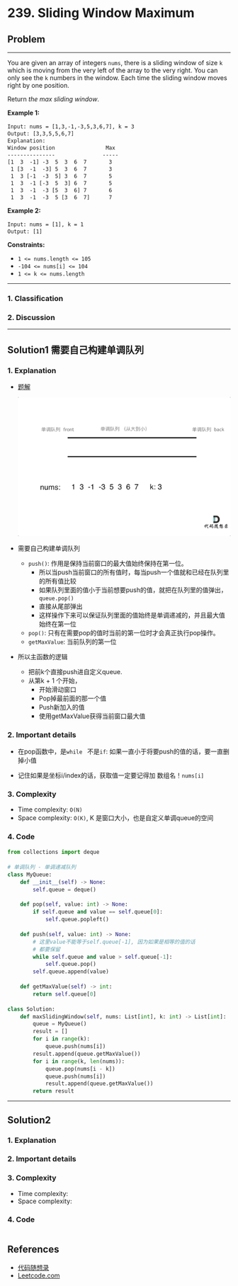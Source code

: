 # 239. Sliding Window Maximum

## Problem

*****

You are given an array of integers `nums`, there is a sliding window of size `k` which is moving from the very left of the array to the very right. You can only see the `k` numbers in the window. Each time the sliding window moves right by one position.

Return *the max sliding window*.

 

**Example 1:**

```
Input: nums = [1,3,-1,-3,5,3,6,7], k = 3
Output: [3,3,5,5,6,7]
Explanation: 
Window position                Max
---------------               -----
[1  3  -1] -3  5  3  6  7       3
 1 [3  -1  -3] 5  3  6  7       3
 1  3 [-1  -3  5] 3  6  7       5
 1  3  -1 [-3  5  3] 6  7       5
 1  3  -1  -3 [5  3  6] 7       6
 1  3  -1  -3  5 [3  6  7]      7
```

**Example 2:**

```
Input: nums = [1], k = 1
Output: [1]
```

 

**Constraints:**

- `1 <= nums.length <= 105`
- `-104 <= nums[i] <= 104`
- `1 <= k <= nums.length`

******

### 1. Classification



### 2. Discussion





*******

## Solution1 需要自己构建单调队列

### 1. Explanation

- [题解](https://github.com/youngyangyang04/leetcode-master/blob/master/problems/0239.%E6%BB%91%E5%8A%A8%E7%AA%97%E5%8F%A3%E6%9C%80%E5%A4%A7%E5%80%BC.md)

  ![239.滑动窗口最大值-2](./0239%20Sliding%20Window%20Maximum.assets/68747470733a2f2f636f64652d7468696e6b696e672e63646e2e626365626f732e636f6d2f676966732f3233392e2545362542422539312545352538412541382545372541412539372545352538462541332545362539432538302545352541342541372545352538302542432d322e676966.gif)



- 需要自己构建单调队列
  - `push()`: 作用是保持当前窗口的最大值始终保持在第一位。
    - 所以当push当前窗口的所有值时，每当push一个值就和已经在队列里的所有值比较
    - 如果队列里面的值小于当前想要push的值，就把在队列里的值弹出，`queue.pop()`
    - 直接从尾部弹出
    - 这样操作下来可以保证队列里面的值始终是单调递减的，并且最大值始终在第一位
  - `pop()`: 只有在需要pop的值时当前的第一位时才会真正执行pop操作。
  - `getMaxValue`: 当前队列的第一位



- 所以主函数的逻辑
  - 把前k个直接push进自定义queue.
  - 从第k + 1 个开始，
    - 开始滑动窗口
    - Pop掉最前面的那一个值
    - Push新加入的值
    - 使用getMaxValue获得当前窗口最大值



### 2. Important details

- 在pop函数中，是`while ` 不是`if`: 如果一直小于将要push的值的话，要一直删掉小值

- 记住如果是坐标i/index的话，获取值一定要记得加 数组名！`nums[i]`

  

### 3. Complexity

- Time complexity: `O(N)`
- Space complexity: `O(K)`, K 是窗口大小，也是自定义单调queue的空间



### 4. Code

```python
from collections import deque

# 单调队列 - 单调递减队列
class MyQueue:
    def __init__(self) -> None:
        self.queue = deque()
    
    def pop(self, value: int) -> None:
        if self.queue and value == self.queue[0]:
            self.queue.popleft()

    def push(self, value: int) -> None:
        # 这里value不能等于self.queue[-1], 因为如果是相等的值的话
        # 都要保留
        while self.queue and value > self.queue[-1]:
            self.queue.pop()
        self.queue.append(value)

    def getMaxValue(self) -> int:
        return self.queue[0]

class Solution:
    def maxSlidingWindow(self, nums: List[int], k: int) -> List[int]:
        queue = MyQueue()
        result = []
        for i in range(k):
            queue.push(nums[i])
        result.append(queue.getMaxValue())
        for i in range(k, len(nums)):
            queue.pop(nums[i - k])
            queue.push(nums[i])
            result.append(queue.getMaxValue())
        return result
```



********

## Solution2

### 1. Explanation





### 2. Important details





### 3. Complexity

- Time complexity:
- Space complexity:



### 4. Code

```python

```

## References

- [代码随想录 ](https://github.com/youngyangyang04/leetcode-master)
- [Leetcode.com](https://leetcode.com/problemset/all/)
